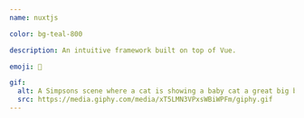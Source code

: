 ```yaml
---
name: nuxtjs

color: bg-teal-800

description: An intuitive framework built on top of Vue.

emoji: 🗻

gif:
  alt: A Simpsons scene where a cat is showing a baby cat a great big ball of yarn.
  src: https://media.giphy.com/media/xT5LMN3VPxsWBiWPFm/giphy.gif
---
```

